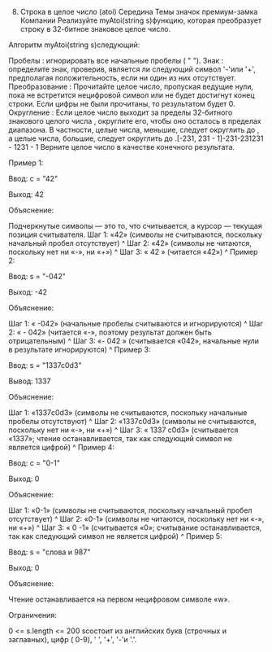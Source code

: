 8. Строка в целое число (atoi)
Середина
Темы
значок премиум-замка
Компании
Реализуйте myAtoi(string s)функцию, которая преобразует строку в 32-битное знаковое целое число.

Алгоритм myAtoi(string s)следующий:

Пробелы : игнорировать все начальные пробелы ( " ").
Знак : определите знак, проверив, является ли следующий символ '-'или '+', предполагая положительность, если ни один из них отсутствует.
Преобразование : Прочитайте целое число, пропуская ведущие нули, пока не встретится нецифровой символ или не будет достигнут конец строки. Если цифры не были прочитаны, то результатом будет 0.
Округление : Если целое число выходит за пределы 32-битного знакового целого числа , округлите его, чтобы оно осталось в пределах диапазона. В частности, целые числа, меньшие, следует округлить до , а целые числа, большие, следует округлить до .[-231, 231 - 1]-231-231231 - 1231 - 1
Верните целое число в качестве конечного результата.

 

Пример 1:

Ввод: с = "42"

Выход: 42

Объяснение:

Подчеркнутые символы — это то, что считывается, а курсор — текущая позиция считывателя.
Шаг 1: «42» (символы не считываются, поскольку начальный пробел отсутствует)
         ^
Шаг 2: «42» (символы не читаются, поскольку нет ни «-», ни «+»)
         ^
Шаг 3: « 42 » (читается «42»)
           ^
Пример 2:

Ввод: s = "-042"

Выход: -42

Объяснение:

Шаг 1: «    -042» (начальные пробелы считываются и игнорируются)
            ^
Шаг 2: «    - 042» (читается «-», поэтому результат должен быть отрицательным)
             ^
Шаг 3: «- 042 » (считывается «042», начальные нули в результате игнорируются)
               ^
Пример 3:

Ввод: s = "1337c0d3"

Вывод: 1337

Объяснение:

Шаг 1: «1337c0d3» (символы не считываются, поскольку начальные пробелы отсутствуют)
         ^
Шаг 2: «1337c0d3» (символы не считываются, поскольку нет ни «-», ни «+»)
         ^
Шаг 3: « 1337 c0d3» (считывается «1337»; чтение останавливается, так как следующий символ не является цифрой)
             ^
Пример 4:

Ввод: с = "0-1"

Выход: 0

Объяснение:

Шаг 1: «0-1» (символы не считываются, поскольку начальный пробел отсутствует)
         ^
Шаг 2: «0-1» (символы не читаются, поскольку нет ни «-», ни «+»)
         ^
Шаг 3: « 0 -1» (считывается «0»; считывание останавливается, так как следующий символ не является цифрой)
          ^
Пример 5:

Ввод: s = "слова и 987"

Выход: 0

Объяснение:

Чтение останавливается на первом нецифровом символе «w».

 

Ограничения:

0 <= s.length <= 200
sсостоит из английских букв (строчных и заглавных), цифр ( 0-9), ' ', '+', '-'и '.'.